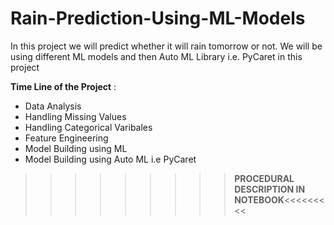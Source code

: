 # Rain-Prediction-Using-ML-Models

In this project we will predict whether it will rain tomorrow or not. We will be using different ML models and then Auto ML Library i.e. PyCaret in this project

**Time Line of the Project** :
* Data Analysis
* Handling Missing Values
* Handling Categorical Varibales
* Feature Engineering
* Model Building using ML 
* Model Building using Auto ML i.e PyCaret

>>>>>>>>>**PROCEDURAL DESCRIPTION IN NOTEBOOK**<<<<<<<<<
